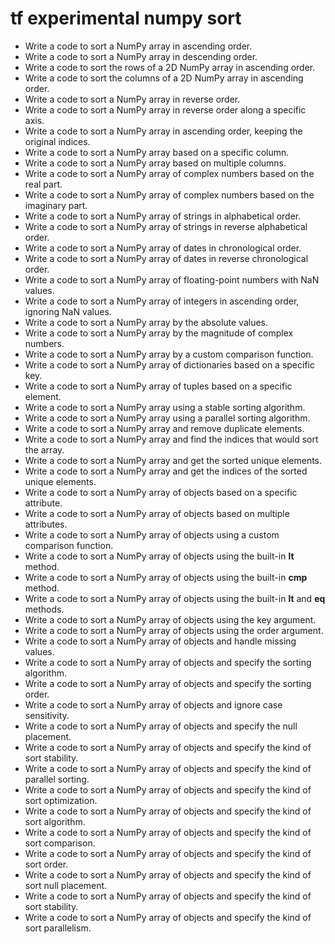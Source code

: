 # tf experimental numpy sort

- Write a code to sort a NumPy array in ascending order.
- Write a code to sort a NumPy array in descending order.
- Write a code to sort the rows of a 2D NumPy array in ascending order.
- Write a code to sort the columns of a 2D NumPy array in ascending order.
- Write a code to sort a NumPy array in reverse order.
- Write a code to sort a NumPy array in reverse order along a specific axis.
- Write a code to sort a NumPy array in ascending order, keeping the original indices.
- Write a code to sort a NumPy array based on a specific column.
- Write a code to sort a NumPy array based on multiple columns.
- Write a code to sort a NumPy array of complex numbers based on the real part.
- Write a code to sort a NumPy array of complex numbers based on the imaginary part.
- Write a code to sort a NumPy array of strings in alphabetical order.
- Write a code to sort a NumPy array of strings in reverse alphabetical order.
- Write a code to sort a NumPy array of dates in chronological order.
- Write a code to sort a NumPy array of dates in reverse chronological order.
- Write a code to sort a NumPy array of floating-point numbers with NaN values.
- Write a code to sort a NumPy array of integers in ascending order, ignoring NaN values.
- Write a code to sort a NumPy array by the absolute values.
- Write a code to sort a NumPy array by the magnitude of complex numbers.
- Write a code to sort a NumPy array by a custom comparison function.
- Write a code to sort a NumPy array of dictionaries based on a specific key.
- Write a code to sort a NumPy array of tuples based on a specific element.
- Write a code to sort a NumPy array using a stable sorting algorithm.
- Write a code to sort a NumPy array using a parallel sorting algorithm.
- Write a code to sort a NumPy array and remove duplicate elements.
- Write a code to sort a NumPy array and find the indices that would sort the array.
- Write a code to sort a NumPy array and get the sorted unique elements.
- Write a code to sort a NumPy array and get the indices of the sorted unique elements.
- Write a code to sort a NumPy array of objects based on a specific attribute.
- Write a code to sort a NumPy array of objects based on multiple attributes.
- Write a code to sort a NumPy array of objects using a custom comparison function.
- Write a code to sort a NumPy array of objects using the built-in __lt__ method.
- Write a code to sort a NumPy array of objects using the built-in __cmp__ method.
- Write a code to sort a NumPy array of objects using the built-in __lt__ and __eq__ methods.
- Write a code to sort a NumPy array of objects using the key argument.
- Write a code to sort a NumPy array of objects using the order argument.
- Write a code to sort a NumPy array of objects and handle missing values.
- Write a code to sort a NumPy array of objects and specify the sorting algorithm.
- Write a code to sort a NumPy array of objects and specify the sorting order.
- Write a code to sort a NumPy array of objects and ignore case sensitivity.
- Write a code to sort a NumPy array of objects and specify the null placement.
- Write a code to sort a NumPy array of objects and specify the kind of sort stability.
- Write a code to sort a NumPy array of objects and specify the kind of parallel sorting.
- Write a code to sort a NumPy array of objects and specify the kind of sort optimization.
- Write a code to sort a NumPy array of objects and specify the kind of sort algorithm.
- Write a code to sort a NumPy array of objects and specify the kind of sort comparison.
- Write a code to sort a NumPy array of objects and specify the kind of sort order.
- Write a code to sort a NumPy array of objects and specify the kind of sort null placement.
- Write a code to sort a NumPy array of objects and specify the kind of sort stability.
- Write a code to sort a NumPy array of objects and specify the kind of sort parallelism.